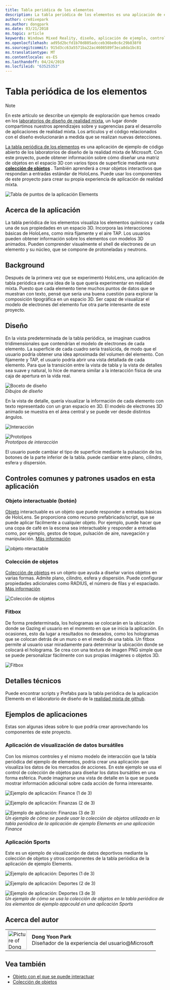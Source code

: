```yaml
---
title: Tabla periódica de los elementos
description: La tabla periódica de los elementos es una aplicación de ejemplo de código abierto de los laboratorios de diseño de la realidad mixta de Microsoft, donde puede aprender a diseñar una matriz de objetos en el espacio 3D con varios tipos de superficie mediante una colección de objetos.
author: cre8ivepark
ms.author: dongpark
ms.date: 03/21/2018
ms.topic: article
keywords: Windows Mixed Reality, diseño, aplicación de ejemplo, controles
ms.openlocfilehash: ad95d2bcfd1b70d805adcceb36be0c6c29b838f0
ms.sourcegitcommit: 915d3cc63a5571ba22ac4608589f3eca8da1bc81
ms.translationtype: MT
ms.contentlocale: es-ES
ms.lasthandoff: 04/24/2019
ms.locfileid: "63525353"
---
```

# <a name="periodic-table-of-the-elements"></a>Tabla periódica de los elementos

>[!NOTE]
>En este artículo se describe un ejemplo de exploración que hemos creado en los [laboratorios de diseño de realidad mixta](https://github.com/Microsoft/MRDesignLabs_Unity), un lugar donde compartimos nuestros aprendizajes sobre y sugerencias para el desarrollo de aplicaciones de realidad mixta. Los artículos y el código relacionados con el diseño evolucionarán a medida que se realizan nuevas detecciones.

[La tabla periódica de los elementos](https://github.com/Microsoft/MRDesignLabs_Unity_PeriodicTable) es una aplicación de ejemplo de código abierto de los laboratorios de diseño de la realidad mixta de Microsoft. Con este proyecto, puede obtener información sobre cómo diseñar una matriz de objetos en el espacio 3D con varios tipos de superficie mediante una **[colección de objetos](object-collection.md)** . También aprenderá a crear objetos interactivos que respondan a entradas estándar de HoloLens. Puede usar los componentes de este proyecto para crear su propia experiencia de aplicación de realidad mixta.

![Tabla de puntos de la aplicación Elements](images/640px-periodictable-hero.jpg)

## <a name="about-the-app"></a>Acerca de la aplicación

La tabla periódica de los elementos visualiza los elementos químicos y cada una de sus propiedades en un espacio 3D. Incorpora las interacciones básicas de HoloLens, como mira fijamente y el aire TAP. Los usuarios pueden obtener información sobre los elementos con modelos 3D animados. Pueden comprender visualmente el shell de electrones de un elemento y su núcleo, que se compone de protoneladas y neutrons.

## <a name="background"></a>Background

Después de la primera vez que se experimentó HoloLens, una aplicación de tabla periódica era una idea de la que quería experimentar en realidad mixta. Puesto que cada elemento tiene muchos puntos de datos que se muestran con texto, pensé que sería una buena cuestión para explorar la composición tipográfica en un espacio 3D. Ser capaz de visualizar el modelo de electrones del elemento fue otra parte interesante de este proyecto.

## <a name="design"></a>Diseño

En la vista predeterminada de la tabla periódica, se imaginan cuadros tridimensionales que contendrían el modelo de electrones de cada elemento. La superficie de cada cuadro sería traslúcida, de modo que el usuario podría obtener una idea aproximada del volumen del elemento. Con fijamente y TAP, el usuario podría abrir una vista detallada de cada elemento. Para que la transición entre la vista de tabla y la vista de detalles sea suave y natural, lo hice de manera similar a la interacción física de una caja de apertura en la vida real.

![Boceto de diseño](images/640px-sketch20170406.jpg)<br>
*Dibujos de diseño*

En la vista de detalle, quería visualizar la información de cada elemento con texto representado con un gran espacio en 3D. El modelo de electrones 3D animado se muestra en el área central y se puede ver desde distintos ángulos.

![Interacción](images/640px-periodictable-interaction.jpg)

![Prototipos](images/640px-periodictable-prototypes.jpg)<br>
*Prototipos de interacción*

El usuario puede cambiar el tipo de superficie mediante la pulsación de los botones de la parte inferior de la tabla. puede cambiar entre plano, cilindro, esfera y dispersión.

## <a name="common-controls-and-patterns-used-in-this-app"></a>Controles comunes y patrones usados en esta aplicación

### <a name="interactable-object-button"></a>Objeto interactuable (botón)

[Objeto](interactable-object.md) interactuable es un objeto que puede responder a entradas básicas de HoloLens. Se proporciona como recurso prefabricado/script, que se puede aplicar fácilmente a cualquier objeto. Por ejemplo, puede hacer que una copa de café en la escena sea interactuable y responder a entradas como, por ejemplo, gestos de toque, pulsación de aire, navegación y manipulación. [Más información](interactable-object.md)

![objeto nteractable](images/640px-periodictable-interactableobject.jpg)

### <a name="object-collection"></a>Colección de objetos

[Colección de objetos](object-collection.md) es un objeto que ayuda a diseñar varios objetos en varias formas. Admite plano, cilindro, esfera y dispersión. Puede configurar propiedades adicionales como RADIUS, el número de filas y el espaciado. [Más información](object-collection.md)

![Colección de objetos](images/640px-periodictable-collections.jpg)

### <a name="fitbox"></a>Fitbox

De forma predeterminada, los hologramas se colocarán en la ubicación donde se Gazing el usuario en el momento en que se inicia la aplicación. En ocasiones, esto da lugar a resultados no deseados, como los hologramas que se colocan detrás de un muro o en el medio de una tabla. Un fitbox permite al usuario usar miradamente para determinar la ubicación donde se colocará el holograma. Se crea con una textura de imagen PNG simple que se puede personalizar fácilmente con sus propias imágenes o objetos 3D.

![Fitbox](images/450px-periodictable-fitbox.jpg)

## <a name="technical-details"></a>Detalles técnicos

Puede encontrar scripts y Prefabs para la tabla periódica de la aplicación Elements en el laboratorio de diseño de la [realidad mixta de github](https://github.com/Microsoft/MRDesignLabs_Unity_PeriodicTable).

## <a name="application-examples"></a>Ejemplos de aplicaciones

Estas son algunas ideas sobre lo que podría crear aprovechando los componentes de este proyecto.

### <a name="stock-data-visualization-app"></a>Aplicación de visualización de datos bursátiles

Con los mismos controles y el mismo modelo de interacción que la tabla periódica del ejemplo de elementos, podría crear una aplicación que visualiza los datos de los mercados de acciones. En este ejemplo se usa el control de colección de objetos para diseñar los datos bursátiles en una forma esférica. Puede imaginarse una vista de detalle en la que se pueda mostrar información adicional sobre cada acción de forma interesante.

![Ejemplo de aplicación: Finance (1 de 3)](images/640px-periodictable-applicationexamples-finance1.jpg)

![Ejemplo de aplicación: Finanzas (2 de 3)](images/640px-periodictable-applicationexamples-finance2.jpg)

![Ejemplo de aplicación: Finanzas (3 de 3)](images/640px-periodictable-applicationexamples-finance3.jpg)<br>
*Un ejemplo de cómo se puede usar la colección de objetos utilizada en la tabla periódica de la aplicación de ejemplo Elements en una aplicación Finance*

### <a name="sports-app"></a>Aplicación Sports

Este es un ejemplo de visualización de datos deportivos mediante la colección de objetos y otros componentes de la tabla periódica de la aplicación de ejemplo Elements.

![Ejemplo de aplicación: Deportes (1 de 3)](images/640px-periodictable-applicationexamples-sports0.jpg)

![Ejemplo de aplicación: Deportes (2 de 3)](images/640px-periodictable-applicationexamples-sports1.jpg)

![Ejemplo de aplicación: Deportes (3 de 3)](images/640px-periodictable-applicationexamples-sports3.jpg)<br>
*Un ejemplo de cómo se usa la colección de objetos en la tabla periódica de los elementos de ejemplo appcould en una aplicación Sports*

## <a name="about-the-author"></a>Acerca del autor

<table style="border-collapse:collapse" padding-left="0px">
<tr>
<td style="border-style: none" width="60px"><img alt="Picture of Dong Yoon Park" width="60" height="60" src="images/dongyoonpark.jpg"></td>
<td style="border-style: none"><b>Dong Yoon Park</b><br>Diseñador de la experiencia del usuario@Microsoft</td>
</tr>
</table>

## <a name="see-also"></a>Vea también

* [Objeto con el que se puede interactuar](interactable-object.md)
* [Colección de objetos](object-collection.md)
